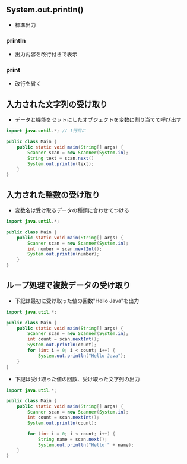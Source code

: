 ## System.out.println()
- 標準出力
### println
- 出力内容を改行付きで表示
### print
- 改行を省く
## 入力された文字列の受け取り
- データと機能をセットにしたオブジェクトを変数に割り当てて呼び出す
```java
import java.until.*; // 1行目に

public class Main {
    public static void main(String[] args) {
        Scanner scan = new Scanner(System.in);
        String text = scan.next()
        System.out.println(text);
    }
}
```
## 入力された整数の受け取り
- 変数名は受け取るデータの種類に合わせてつける
```java
import java.until.*;

public class Main {
    public static void main(String[] args) {
        Scanner scan = new Scanner(System.in);
        int number = scan.nextInt();
        System.out.println(number);
    }
}
```
## ループ処理で複数データの受け取り
- 下記は最初に受け取った値の回数"Hello Java"を出力
```java
import java.util.*;

public class Main {
    public static void main(String[] args) {
        Scanner scan = new Scanner(System.in);
        int count = scan.nextInt();
        System.out.println(count);
        for (int i = 0; i < count; i++) {
            System.out.println("Hello Java");
    }
}
```
- 下記は受け取った値の回数、受け取った文字列の出力
```java
import java.util.*;

public class Main {
    public static void main(String[] args) {
        Scanner scan = new Scanner(System.in);
        int count = scan.nextInt();
        System.out.println(count);

        for (int i = 0; i < count; i++) {
            String name = scan.next();
            System.out.println("Hello " + name);
    }
}
